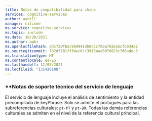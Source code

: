 ```yaml
---
title: Notas de compatibilidad para chino
services: cognitive-services
author: aahill
manager: nitinme
ms.service: cognitive-services
ms.topic: include
ms.date: 10/28/2021
ms.author: aahi
ms.openlocfilehash: ddc720f8ac9b99418b0c5c7d6a70ababcfd034a2
ms.sourcegitcommit: 702df701fff4ec6cc39134aa607d023c766adec3
ms.translationtype: HT
ms.contentlocale: es-ES
ms.lasthandoff: 11/03/2021
ms.locfileid: "131426188"
---
```

### <a name="language-service-support-notes"></a>**Notas de soporte técnico del servicio de lenguaje
El servicio de lenguaje incluye el análisis de sentimiento y la entidad precompilada de keyPhrase. Solo se admite el portugués para las subreferencias culturales: `pt-PT` y `pt-BR`. Todas las demás referencias culturales se admiten en el nivel de la referencia cultural principal.
